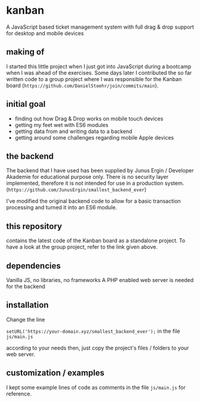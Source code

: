# kanban

A JavaScript based ticket management system with full drag & drop support for desktop and mobile devices

## making of

I started this little project when I just got into JavaScript during a bootcamp when I was ahead of the exercises.
Some days later I contributed the so far written code to a group project where I was responsible for
the Kanban board (`https://github.com/DanielStoehr/join/commits/main`).

## initial goal

- finding out how Drag & Drop works on mobile touch devices
- getting my feet wet with ES6 modules
- getting data from and writing data to a backend
- getting around some challenges regarding mobile Apple devices

## the backend

The backend that I have used has been supplied by Junus Ergin / Developer Akademie for educational purpose only.
There is no security layer implemented, therefore it is not intended for use in a production system.
(`https://github.com/JunusErgin/smallest_backend_ever`)

I've modified the original backend code to allow for a basic transaction processing and turned it
into an ES6 module.

## this repository

contains the latest code of the Kanban board as a standalone project.
To have a look at the group project, refer to the link given above.

## dependencies

Vanilla JS, no libraries, no frameworks
A PHP enabled web server is needed for the backend

## installation

Change the line 

`setURL('https://your-domain.xyz/smallest_backend_ever');` in the file `js/main.js` 

according to your needs then, just copy the project's files / folders to your web server.

## customization / examples

I kept some example lines of code as comments in the file `js/main.js` for reference.

